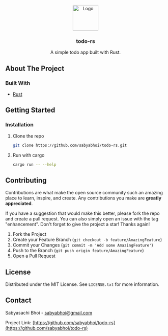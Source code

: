 <!-- PROJECT LOGO -->
<br />
<div align="center">
  <a href="https://github.com/sabyabhoi/todo-rs">
    <img src="images/logo.png" alt="Logo" width="80" height="80">
  </a>

<h3 align="center">todo-rs</h3>

  <p align="center">
    A simple todo app built with Rust.
    <br />
  </p>
</div>

<!-- ABOUT THE PROJECT -->
## About The Project

### Built With

* [Rust](https://www.rust-lang.org/)

<!-- GETTING STARTED -->
## Getting Started

### Installation

1. Clone the repo
   ```sh
   git clone https://github.com/sabyabhoi/todo-rs.git
   ```
3. Run with cargo
   ```sh
   cargo run -- --help 
   ```

<!-- CONTRIBUTING -->
## Contributing

Contributions are what make the open source community such an amazing place to learn, inspire, and create. Any contributions you make are **greatly appreciated**.

If you have a suggestion that would make this better, please fork the repo and create a pull request. You can also simply open an issue with the tag "enhancement".
Don't forget to give the project a star! Thanks again!

1. Fork the Project
2. Create your Feature Branch (`git checkout -b feature/AmazingFeature`)
3. Commit your Changes (`git commit -m 'Add some AmazingFeature'`)
4. Push to the Branch (`git push origin feature/AmazingFeature`)
5. Open a Pull Request

<!-- LICENSE -->
## License

Distributed under the MIT License. See `LICENSE.txt` for more information.

<!-- CONTACT -->
## Contact

Sabyasachi Bhoi - sabyabhoi@gmail.com

Project Link: [https://github.com/sabyabhoi/todo-rs](https://github.com/sabyabhoi/todo-rs)
